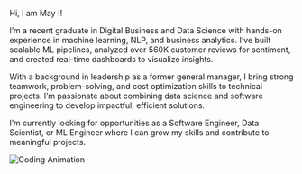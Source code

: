 Hi, I am May !!

I’m a recent graduate in Digital Business and Data Science with hands-on experience in machine learning, NLP, and business analytics. I’ve built scalable ML pipelines, analyzed over 560K customer reviews for sentiment, and created real-time dashboards to visualize insights.

With a background in leadership as a former general manager, I bring strong teamwork, problem-solving, and cost optimization skills to technical projects. I’m passionate about combining data science and software engineering to develop impactful, efficient solutions.

I’m currently looking for opportunities as a Software Engineer, Data Scientist, or ML Engineer where I can grow my skills and contribute to meaningful projects.

![Coding Animation](https://media2.giphy.com/media/v1.Y2lkPTc5MGI3NjExbmR5N2Y0OG05bmZyejA4enNvc3RmY25vc2JxYmphem5tbDB5cXhmcyZlcD12MV9pbnRlcm5hbF9naWZfYnlfaWQmY3Q9Zw/LMcB8XospGZO8UQq87/giphy.gif)

<!---
May-NweThiri/May-NweThiri is a ✨ special ✨ repository because its `README.md` (this file) appears on your GitHub profile.
You can click the Preview link to take a look at your changes.
--->
